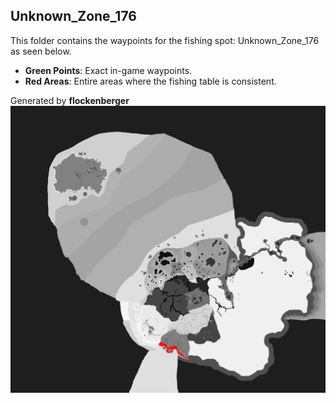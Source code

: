 ## Unknown_Zone_176
This folder contains the waypoints for the fishing spot: Unknown_Zone_176 as seen below.

- **Green Points**: Exact in-game waypoints.
- **Red Areas**: Entire areas where the fishing table is consistent.

Generated by **flockenberger**
![Unknown_Zone_176](./Preview.png?raw=true "Unknown_Zone_176")